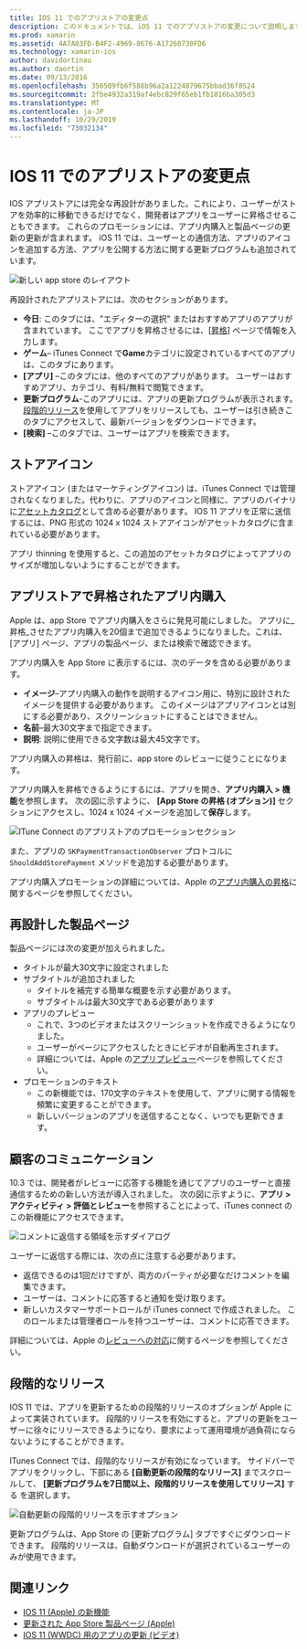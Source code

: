 ```yaml
---
title: IOS 11 でのアプリストアの変更点
description: このドキュメントでは、iOS 11 でのアプリストアの変更について説明します。 アプリケーションのストアアイコン、昇格したアプリ内購入、再設計された製品ページ、顧客コミュニケーション、段階的リリースについて説明します。
ms.prod: xamarin
ms.assetid: 4A7A03FD-B4F2-4969-8676-A17260730FD6
ms.technology: xamarin-ios
author: davidortinau
ms.author: daortin
ms.date: 09/13/2016
ms.openlocfilehash: 356509fb6f588b96a2a1224879675bbad36f8524
ms.sourcegitcommit: 2fbe4932a319af4ebc829f65eb1fb1816ba305d3
ms.translationtype: MT
ms.contentlocale: ja-JP
ms.lasthandoff: 10/29/2019
ms.locfileid: "73032134"
---
```

# <a name="app-store-changes-in-ios-11"></a>IOS 11 でのアプリストアの変更点

IOS アプリストアには完全な再設計がありました。これにより、ユーザーがストアを効率的に移動できるだけでなく、開発者はアプリをユーザーに昇格させることもできます。 これらのプロモーションには、アプリ内購入と製品ページの更新の更新が含まれます。 iOS 11 では、ユーザーとの通信方法、アプリのアイコンを追加する方法、アプリを公開する方法に関する更新プログラムも追加されています。

![新しい app store のレイアウト](app-store-changes-images/image3.jpg)

再設計されたアプリストアには、次のセクションがあります。

- **今日**: このタブには、"エディターの選択" またはおすすめアプリのアプリが含まれています。 ここでアプリを昇格させるには、[[昇格](https://developer.apple.com//contact/app-store/promote/)] ページで情報を入力します。
- **ゲーム**– iTunes Connect で**Game**カテゴリに設定されているすべてのアプリは、このタブにあります。
- **[アプリ]** –このタブには、他のすべてのアプリがあります。 ユーザーはおすすめアプリ、カテゴリ、有料/無料で閲覧できます。
- **更新プログラム**-このアプリには、アプリの更新プログラムが表示されます。 [段階的リリース](#Phased_Release)を使用してアプリをリリースしても、ユーザーは引き続きこのタブにアクセスして、最新バージョンをダウンロードできます。
- **[検索]** –このタブでは、ユーザーはアプリを検索できます。

## <a name="store-icon"></a>ストアアイコン

ストアアイコン (またはマーケティングアイコン) は、iTunes Connect では管理されなくなりました。代わりに、アプリのアイコンと同様に、アプリのバイナリに[アセットカタログ](~/ios/app-fundamentals/images-icons/app-icons.md)として含める必要があります。 IOS 11 アプリを正常に送信するには、PNG 形式の 1024 x 1024 ストアアイコンがアセットカタログに含まれている必要があります。

アプリ thinning を使用すると、この追加のアセットカタログによってアプリのサイズが増加しないようにすることができます。

## <a name="in-app-purchases-promoted-in-the-app-store"></a>アプリストアで昇格されたアプリ内購入

Apple は、app Store でアプリ内購入をさらに発見可能にしました。 アプリに_昇格_させたアプリ内購入を20個まで追加できるようになりました。これは、[アプリ] ページ、アプリの製品ページ、または検索で確認できます。

アプリ内購入を App Store に表示するには、次のデータを含める必要があります。

- **イメージ**–アプリ内購入の動作を説明するアイコン用に、特別に設計されたイメージを提供する必要があります。 このイメージはアプリアイコンとは別にする必要があり、スクリーンショットにすることはできません。
- **名前**–最大30文字まで指定できます。
- **説明**: 説明に使用できる文字数は最大45文字です。

アプリ内購入の昇格は、発行前に、app store のレビューに従うことになります。

アプリ内購入を昇格できるようにするには、アプリを開き、**アプリ内購入 > 機能**を参照します。 次の図に示すように、 **[App Store の昇格 (オプション)]** セクションにアクセスし、1024 x 1024 イメージを追加して**保存**します。

![ITune Connect のアプリストアのプロモーションセクション](app-store-changes-images/image4.png)

また、アプリの `SKPaymentTransactionObserver` プロトコルに `ShouldAddStorePayment` メソッドを追加する必要があります。

アプリ内購入プロモーションの詳細については、Apple の[アプリ内購入の昇格](https://developer.apple.com/app-store/promoting-in-app-purchases/)に関するページを参照してください。

## <a name="redesigned-product-page"></a>再設計した製品ページ

製品ページには次の変更が加えられました。

- タイトルが最大30文字に設定されました
- サブタイトルが追加されました
  - タイトルを補完する簡単な概要を示す必要があります。
  - サブタイトルは最大30文字である必要があります
- アプリのプレビュー
  - これで、3つのビデオまたはスクリーンショットを作成できるようになりました。
  - ユーザーがページにアクセスしたときにビデオが自動再生されます。
  - 詳細については、Apple の[アプリプレビュー](https://developer.apple.com/app-store/app-previews/)ページを参照してください。
- プロモーションのテキスト
  - この新機能では、170文字のテキストを使用して、アプリに関する情報を頻繁に変更することができます。
  - 新しいバージョンのアプリを送信することなく、いつでも更新できます。

## <a name="customer-communication"></a>顧客のコミュニケーション

10.3 では、開発者がレビューに応答する機能を通じてアプリのユーザーと直接通信するための新しい方法が導入されました。 次の図に示すように、**アプリ > アクティビティ > 評価とレビュー**を参照することによって、iTunes connect のこの新機能にアクセスできます。

![コメントに返信する領域を示すダイアログ](app-store-changes-images/image5.png)

ユーザーに返信する際には、次の点に注意する必要があります。

- 返信できるのは1回だけですが、両方のパーティが必要なだけコメントを編集できます。
- ユーザーは、コメントに応答すると通知を受け取ります。
- 新しいカスタマーサポートロールが iTunes connect で作成されました。 このロールまたは管理者ロールを持つユーザーは、コメントに応答できます。

詳細については、Apple の[レビューへの対応](https://developer.apple.com/app-store/responding-to-reviews/)に関するページを参照してください。

<a name="Phased_Release"/>

## <a name="phased-release"></a>段階的なリリース

IOS 11 では、アプリを更新するための段階的リリースのオプションが Apple によって実装されています。 段階的リリースを有効にすると、アプリの更新をユーザーに徐々にリリースできるようになり、要求によって運用環境が過負荷にならないようにすることができます。

ITunes Connect では、段階的なリリースが有効になっています。 サイドバーでアプリをクリックし、下部にある **[自動更新の段階的なリリース]** までスクロールして、 **[更新プログラムを7日間以上、段階的リリースを使用してリリース]** する を選択します。

![自動更新の段階的リリースを示すオプション](app-store-changes-images/image6.png)

更新プログラムは、App Store の [更新プログラム] タブですぐにダウンロードできます。 段階的リリースは、自動ダウンロードが選択されているユーザーのみが使用できます。

## <a name="related-links"></a>関連リンク

- [IOS 11 (Apple) の新機能](https://developer.apple.com/ios/)
- [更新された App Store 製品ページ (Apple)](https://developer.apple.com/app-store/product-page/)
- [IOS 11 (WWDC) 用のアプリの更新 (ビデオ)](https://developer.apple.com/videos/play/wwdc2017/204/)

